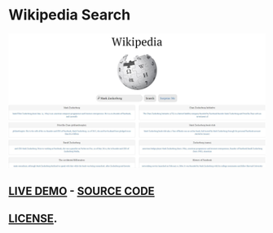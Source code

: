# **Wikipedia Search**
![thumbnail](https://raw.githubusercontent.com/chrisjim316/freeCodeCamp-/master/Assets/Images/Wikipedia%20Viewer/Images/thumbnail.JPG)
## [LIVE DEMO](https://codepen.io/liljimbos/full/GvogyR)    -     [SOURCE CODE](https://codepen.io/liljimbos/pen/GvogyR)
## [LICENSE](https://github.com/chrisjim316/Wikipedia-Viewer/blob/master/LICENSE).




